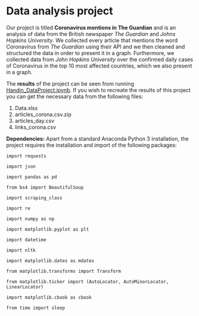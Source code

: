 # Data analysis project

Our project is titled **Coronavirus mentions in The Guardian** and is an analysis of data from the British newspaper *The Guardian* and *Johns Hopkins University*. We collected every article that mentions the word Coronavirus from *The Guardian* using their API and we then cleaned and structured the data in order to present it in a graph. Furthermore, we collected data from *John Hopkins University* over the confirmed daily cases of Coronavirus in the top 10 most affected countries, which we also present in a graph. 

The **results** of the project can be seen from running [Handin_DataProject.ipynb](Handin_DataProject.ipynb). If you wish to recreate the results of this project you can get the necessary data from the following files: 

1. Data.xlsx 
2. articles_corona.csv.zip 
3. articles_day.csv
4. links_corona.csv

**Dependencies:** Apart from a standard Anaconda Python 3 installation, the project requires the installation and import of the following packages:

``import requests``

``import json``
 
``import pandas as pd``
 
``from bs4 import BeautifulSoup``
 
``import scraping_class``
  
``import re``
  
``import numpy as np``
  
``import matplotlib.pyplot as plt``

``import datetime``
 
``import nltk``
 
``import matplotlib.dates as mdates``
 
``from matplotlib.transforms import Transform``
 
``from matplotlib.ticker import (AutoLocator, AutoMinorLocator, LinearLocator)``
 
``import matplotlib.cbook as cbook``
 
``from time import sleep``


